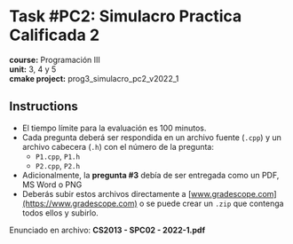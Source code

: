 # Task #PC2: Simulacro Practica Calificada 2  
**course:** Programación III  
**unit:** 3, 4 y 5  
**cmake project:** prog3_simulacro_pc2_v2022_1
## Instructions
- El tiempo límite para la evaluación es 100 minutos.
- Cada pregunta deberá ser respondida en un archivo fuente (`.cpp`) y un archivo cabecera (`.h`) con el número de la pregunta:
  - `P1.cpp`, `P1.h`
  - `P2.cpp`, `P2.h`
- Adicionalmente, la **pregunta #3** debía de ser entregada como un PDF, MS Word o PNG
- Deberás subir estos archivos directamente a [www.gradescope.com](https://www.gradescope.com) o se puede crear un `.zip` que contenga todos ellos y subirlo.

Enunciado en archivo: **CS2013 - SPC02 - 2022-1.pdf**

